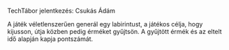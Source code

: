 TechTábor jelentkezés: Csukás Ádám

A játék véletlenszerűen generál egy labirintust, a játékos célja, hogy kijusson, útja közben pedig érméket gyűjtsön. A gyűjtött érmék és az eltelt idő alapján kapja pontszámát.
